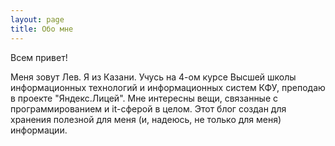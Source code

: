 ```yaml
---
layout: page
title: Обо мне
---
```

Всем привет!

Меня зовут Лев. Я из Казани. Учусь на 4-ом курсе Высшей школы информационных технологий и информационных систем КФУ, преподаю в проекте "Яндекс.Лицей". Мне интересны вещи, связанные с программированием и it-сферой в целом. Этот блог создан для хранения полезной для меня (и, надеюсь, не только для меня) информации.
